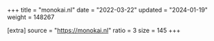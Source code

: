 +++
title = "monokai.nl"
date = "2022-03-22"
updated = "2024-01-19"
weight = 148267

[extra]
source = "https://monokai.nl"
ratio = 3
size = 145
+++

